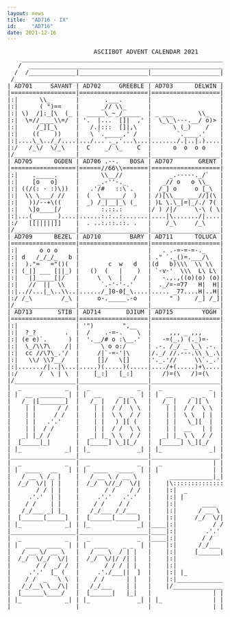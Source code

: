 ```yaml
---
layout: news
title:  "AD716 - IX"
id:     "AD716"
date: 2021-12-16
---
```

<pre>
                        ASCIIBOT ADVENT CALENDAR 2021                          
    ________________________________________________________________________    
   /  ____________________________________________________________________  \   
  /  /_____________|___________________|___________________|______________\  \  
 /____________________________________________________________________________\ 
| AD701     SAVANT | AD702     GREEBLE | AD703      DELWIN | AD704      TREVEN |
|==================|===================|===================|===================|
|:|      \\_       |       .___.       |                   |       )___      |:|
|:|      ( ")==    |      _// \\_      |                   |      /\e_e\     |:|
|:| \)  /]:_[\  (_ |  _____\_~_/_____  | _ ___       \\_   |      \/___/     |:|
|:|  \=//____\\=/  | '.  |...  []|  ,' |  \_\_\---.__/ o)> |     /\\o..\\    |:|
|:|     /_][_\     |   /.|:::  []|,\   |      \ (_)    /   |    /x//o::/_\   |:|
|:|    ((    ))    |   \ `._____,' /   |       `.____.'    |   // /_o__\ \\  |:|
|:|....\_\../_/....|.../...`._,'...\...|......./.|..|.)....|...""./|..|\.."".|:|
|:/   /_\/  \/_\   |  C    _/ \_    C  |      o  o  o o    |     /_|  |_\    \:|
|/_________________|___________________|___________________|__________________\|
| AD705      OGDEN | AD706 .--.   BOSA | AD707       GRENT | AD708        VECK |
|==================|======//66\\=======|===================|===================|
|:|    ._____.     |      \\__//       |     _.-----._/`   |     /\          |:|
|:|    [o   o]     |     _.-''-._      |   _// o   o \\_   |    /e(___       |:|
|:| ((/(: - :)\))  |   .'/#   ::\`.    |  /_] o     o [_\  |   /__))_o\      |:|
|:|  \\ \___/ //   |  (  \______/  )   | /)[\\___ ___//](\ |     //\_]\\     |:|
|:|   ))/--+\((    |  _) /_|__|_\ (_   | )L \.\_|=|_/./ 7( |   _//  )_]\\_   |:|
|:|   \]o____[/    |      :.::.:       |/ ) /|/     \-\ ( \|  / )  //\| ( \  |:|
|:|...(_______)....|......:.:..:.......|....|\......./|....|......//.//......|:|
|:/   [[|||||]]    |  . ..:.::.::. .   |    /_\     /_\    |    /_o][o_\     \:|
|/_________________|___________________|___________________|__________________\|
| AD709      BEZEL | AD710        BARY | AD711      TOLUCA | AD712       BESSY |
|==================|===================|===================|===================|
|:|      o o o     |                   |   . .-=-=-=-._    |     ______T_    |:|
|:| d   /_/_/_   b |                   | ." `._()=.___/\   |    /_______/\   |:|
|:|  )."=   ="()(  |        c  w   d   |(d   b)\\\  \\ \\  |     |o _ o||    |:|
|:| (_|] ___ [||_) |   ()  (   |    )  | `-v-'  \\\  L\ L\ |     |_____|/    |:|
|:|   |]_____[|/   |     \  \  |   /   |   -.,.,((o)(o) (o)|      |x+x:||    |:|
|:|   //  ||  \\   |      `.-'-'-.'    |  ._/=-=77   H|  H||     /|[] :|\    |:|
|:|..//...|_\..\\..|....../_]0-0[_\....|..... _77....H|..H||....|.|[] :|||...|:|
|:/ /_\        /_\ |     o-._____.-o   |     " )    /_] /_]|    |.|_,_:|||   \:|
|/_________________|___________________|___________________|__ /_\______/_\___\|
| AD713       STIB | AD714       DJIUM | AD715        YOGH | A(7|6)    ( | )IX |
|==================|===================|===================|===================|
|:|                | '")        ",__   |                   |      |   :||    |:|
|:|  ?_?        .  |  /    .-=-.    \  |     ,,, _ ,,,     |      |   :||    |:|
|:| (e e)`.      ) |  '.__/# o :\__.'  |   -=(_.) (._)=-   |      |___:||    |:|
|:|  \_/\\7\    /| |      \ o o:/      | .-. /_/ _ \_\ .-. |     / .--. \    |:|
|:|  cc //\7\_.'/  |     /|`-=-'|\     |/._/ //.---.\\ \_.\|    /_/ T  \_\   |:|
|:|   \\/ \\7__/   |     []/   \[]     |'._.'//     \\`._.'|   (_] (")7 [_)  |:|
|:|......./|..|\...|.....)(.....)(.....|..../+(.....)+\....|.__//./[9]..//...|:|
|:/      /  \ | \  |    [_:]   [_:]    |   /)=(\   /)=(\   |[__/  _/ L /__]  \:|
|/_________________|___________________|___________________|__________________\|
|  _            _  |  _             _  |  _             _  |  _             _  |
| |  __  _______ | | |  __     _  _  | | |  __     _  _  | | |  ____   _  _  | |
|   /_ |[_______]  |   /_ |   / ][ \   |   /_ |   / ][ \   |   / __ \ / ][ \   |
|    | |      / /  |    | |  / /  \ \  |    | |  / /  \ \  |  /_/  \// /  \ \  |
|    | |     / /   |    | |  \ \  / /  |    | |  \ \  | |  |       / | |  | |  |
|    | |   .'.'    |    | |   ) ][ (   |    | |   \_][  |  |     .'.'| |  | |  |
|    | |  / /      |    | |  / /  \ \  |    | |  __   | |  |    / /  | |  | |  |
|   _| |_/ /       |   _| |_ \ \  / /  |   _| |_ \ \  / /  |   /_/___\ \  / |  |
|  [_____|_|       |  [_____] \_][_/   |  [_____] \_][_/   |  [______]\_][_/   |
| |_            _| | |_             _| | |_             _| | |_             _| |
|__________________|___________________|___________________|___________________|
|  _            _  |  _             _  |  _              | | |              _  |
| |  ____   __   | | |  ____   ____  | | |               | | |               | |
|   / __ \ /_ |    |   / __ \ / __ \   |     ____________|_|_|____________     |
|  /_/  \/| | |    |  /_/  \//_/  \/|  |    |\:::::::::::::::::::::::::::/|    |
|       / / | |    |       / /    / /  |    |:|  _                   _  | |    |
|     .'.'  | |    |     .'.'   .'.'   |    |:| |                     | | |    |
|    / /    | |    |    / /    / /     |    |:|       ____   ______     | |    |
|   /_/___ _| |_   |   /_/___ /_/___   |    |:|      / __ \ |  ____]    | |    |
|  [______[_____]  |  [______[______]  |    |:|     /_/  \/||_|         | |    |
| |_            _| | |_             _| |____|:|          / /| |___      | |____|
|__________________|___________________|____|:|        .'.' |____ \     | |____|
|  _            _  |  _             _  |____|:|       / /    _   \ \    | |____|
| |  ____  ____  | | |  ____    _ _  | |    |:|      /_/___ \ \__/\|    | |    |
|   / __ \/ __ \   |   / __ \  / | |   |    |:|     [______| \____/     | |    |
|  /_/  \/_/  \/|  |  /_/  \/|/ /| |   |    |:|                         | |    |
|       / /  _/ /  |       / / / | |   |    |:|                         | |    |
|     .'.'  [_ (   |     .'./___||  ]  |    |:| |_                   _| | |    |
|    / /  _   \ \  |    / /      | |   |    |:|_________________________| |    |
|   /_/__\ \__/\|  |   /_/___    | |   |    |/___________________________\|    |
|  [______\____/   |  [______|   |_|   |                 | | |                 |
| |_            _| | |_             _| | |_              | | |              _| |
|__________________|___________________|_________________|_|_|_________________|
</pre>
